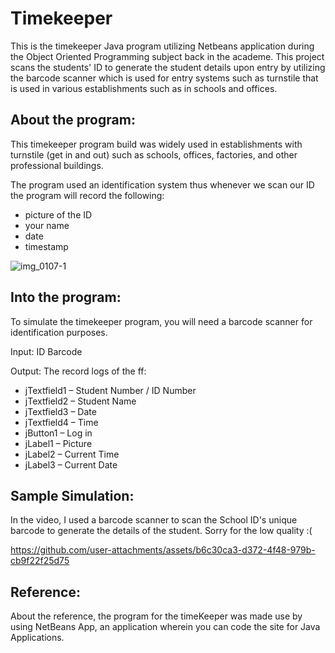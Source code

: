 # Timekeeper
This is the timekeeper Java program utilizing Netbeans application during the Object Oriented Programming subject back in the academe. This project scans the students' ID to generate the student details upon entry by utilizing the barcode scanner which is used for entry systems such as turnstile that is used in various establishments such as in schools and offices.

## About the program:

This timekeeper program build was widely used in establishments with turnstile (get in and out) such as schools, offices, factories, and other professional buildings.

The program used an identification system thus whenever we scan our ID the program will record the following:
- picture of the ID
- your name
- date
- timestamp

![img_0107-1](https://github.com/user-attachments/assets/2590f87a-1f70-4f2d-a40e-d23fa1391ae2)

## Into the program:

To simulate the timekeeper program, you will need a barcode scanner for identification purposes.

Input: ID Barcode

Output: The record logs of the ff:

- jTextfield1 – Student Number / ID Number
- jTextfield2 – Student Name
- jTextfield3 – Date
- jTextfield4 – Time
- jButton1 – Log in
- jLabel1 – Picture
- jLabel2 – Current Time
- jLabel3 – Current Date

## Sample Simulation:

In the video, I used a barcode scanner to scan the School ID's unique barcode to generate the details of the student. Sorry for the low quality :(

https://github.com/user-attachments/assets/b6c30ca3-d372-4f48-979b-cb9f22f25d75

## Reference:

About the reference, the program for the timeKeeper was made use by using NetBeans App, an application wherein you can code the site for Java Applications.
